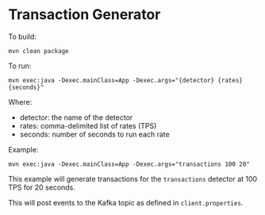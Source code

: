 # Transaction Generator

To build:
```
mvn clean package
```

To run:
```
mvn exec:java -Dexec.mainClass=App -Dexec.args="{detector} {rates} {seconds}"
```
Where:

* detector: the name of the detector
* rates: comma-delimited list of rates (TPS)
* seconds: number of seconds to run each rate

Example:
```
mvn exec:java -Dexec.mainClass=App -Dexec.args="transactions 100 20"
```

This example will generate transactions for the `transactions` detector at 100 TPS for 20 seconds.

This will post events to the Kafka topic as defined in `client.properties`.